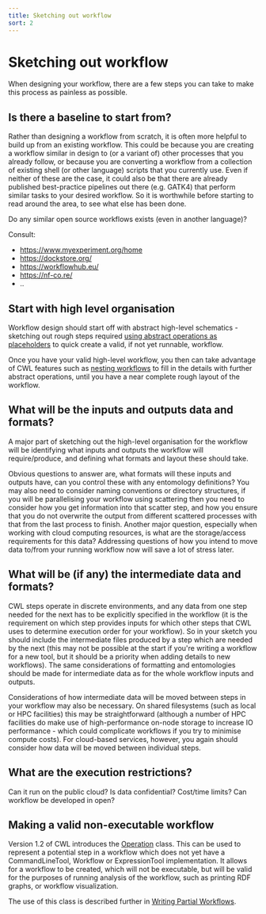 ```yaml
---
title: Sketching out workflow
sort: 2
---
```


# Sketching out workflow

When designing your workflow, there are a few steps you can take to make this process as painless as possible.

## Is there a baseline to start from?

Rather than designing a workflow from scratch, it is often more helpful to build up from an existing workflow. This could be because you are creating a workflow similar in design to (or a variant of) other processes that you already follow, or because you are converting a workflow from a collection of existing shell (or other language) scripts that you currently use. Even if neither of these are the case, it could also be that there are already published best-practice pipelines out there (e.g. GATK4) that perform similar tasks to your desired workflow. So it is worthwhile before starting to read around the area, to see what else has been done.

Do any similar open source workflows exists (even in another language)?

Consult:
* <https://www.myexperiment.org/home>
* <https://dockstore.org/> 
* <https://workflowhub.eu/>
* <https://nf-co.re/>
* ..

## Start with high level organisation

Workflow design should start off with abstract high-level schematics - sketching out rough steps required [using abstract operations as placeholders](https://docs.bioexcel.eu/cwl-best-practice-guide/devpractice/partial.html#using-abstract-operations-as-placeholders) to quick create a valid, if not yet runnable, workflow. 

Once you have your valid high-level workflow, you then can take advantage of CWL features such as [nesting workflows](https://docs.bioexcel.eu/cwl-best-practice-guide/devpractice/partial.html#using-nested-workflows) to fill in the details with further abstract operations, until you have a near complete rough layout of the workflow.

## What will be the inputs and outputs data and formats? 

A major part of sketching out the high-level organisation for the workflow will be identifying what inputs and outputs the workflow will require/produce, and defining what formats and layout these should take.

Obvious questions to answer are, what formats will these inputs and outputs have, can you control these with any entomology definitions? You may also need to consider naming conventions or directory structures, if you will be parallelising your workflow using scattering then you need to consider how you get information into that scatter step, and how you ensure that you do not overwrite the output from different scattered processes with that from the last process to finish. Another major question, especially when working with cloud computing resources, is what are the storage/access requirements for this data? Addressing questions of how you intend to move data to/from your running workflow now will save a lot of stress later.

## What will be (if any) the intermediate data and formats?

CWL steps operate in discrete environments, and any data from one step needed for the next has to be explicitly specified in the workflow (it is the requirement on which step provides inputs for which other steps that CWL uses to determine execution order for your workflow). So in your sketch you should include the intermediate files produced by a step which are needed by the next (this may not be possible at the start if you're writing a workflow for a new tool, but it should be a priority when adding details to new workflows). The same considerations of formatting and entomologies should be made for intermediate data as for the whole workflow inputs and outputs.

Considerations of how intermediate data will be moved between steps in your workflow may also be necessary. On shared filesystems (such as local or HPC facilities) this may be straightforward (although a number of HPC facilities do make use of high-performance on-node storage to increase IO performance - which could complicate workflows if you try to minimise compute costs). For cloud-based services, however, you again should consider how data will be moved between individual steps.

## What are the execution restrictions?

Can it run on the public cloud? Is data confidential? Cost/time limits?
Can workflow be developed in open?

## Making a valid non-executable workflow

Version 1.2 of CWL introduces the [Operation](https://www.commonwl.org/v1.2/Workflow.html#Operation) class. This can be used to represent a potential step in a workflow which does not yet have a CommandLineTool, Workflow or ExpressionTool implementation. It allows for a workflow to be created, which will not be executable, but will be valid for the purposes of running analysis of the workflow, such as printing RDF graphs, or workflow visualization.

The use of this class is described further in [Writing Partial Workflows](https://docs.bioexcel.eu/cwl-best-practice-guide/devpractice/partial.html#using-abstract-operations-as-placeholders).


